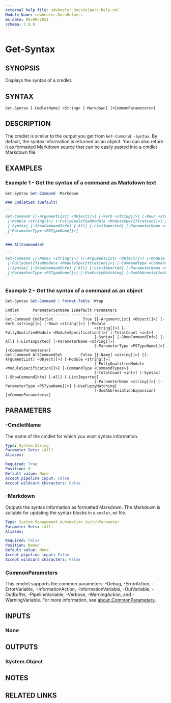 ```yaml
---
external help file: sdwheeler.DocsHelpers-help.xml
Module Name: sdwheeler.DocsHelpers
ms.date: 09/09/2021
schema: 2.0.0
---
```


# Get-Syntax

## SYNOPSIS
Displays the syntax of a cmdlet.

## SYNTAX

```
Get-Syntax [-CmdletName] <String> [-Markdown] [<CommonParameters>]
```

## DESCRIPTION

The cmdlet is similar to the output you get from `Get-Command -Syntax`. By default, the syntax information is returned as an object. You can also return it as formatted Markdown source that can be easily pasted into a cmdlet Markdown file.

## EXAMPLES

### Example 1 - Get the syntax of a command as Markdown text

```powershell
Get-Syntax Get-Command -Markdown
```

~~~markdown
### CmdletSet (Default)

```
Get-Command [[-ArgumentList] <Object[]>] [-Verb <string[]>] [-Noun <string[]>]
 [-Module <string[]>] [-FullyQualifiedModule <ModuleSpecification[]>] [-TotalCount <int>]
 [-Syntax] [-ShowCommandInfo] [-All] [-ListImported] [-ParameterName <string[]>]
 [-ParameterType <PSTypeName[]>]
```

### AllCommandSet

```
Get-Command [[-Name] <string[]>] [[-ArgumentList] <Object[]>] [-Module <string[]>]
 [-FullyQualifiedModule <ModuleSpecification[]>] [-CommandType <CommandTypes>] [-TotalCount <int>]
 [-Syntax] [-ShowCommandInfo] [-All] [-ListImported] [-ParameterName <string[]>]
 [-ParameterType <PSTypeName[]>] [-UseFuzzyMatching] [-UseAbbreviationExpansion]
```
~~~

### Example 2 - Get the syntax of a command as an object

```powershell
Get-Syntax Get-Command | Format-Table -Wrap
```

```Output
Cmdlet      ParameterSetName IsDefault Parameters
------      ---------------- --------- ----------
Get-Command CmdletSet             True [[-ArgumentList] <Object[]>] [-Verb <string[]>] [-Noun <string[]>] [-Module
                                       <string[]>] [-FullyQualifiedModule <ModuleSpecification[]>] [-TotalCount <int>]
                                       [-Syntax] [-ShowCommandInfo] [-All] [-ListImported] [-ParameterName <string[]>]
                                       [-ParameterType <PSTypeName[]>] [<CommonParameters>]
Get-Command AllCommandSet        False [[-Name] <string[]>] [[-ArgumentList] <Object[]>] [-Module <string[]>]
                                       [-FullyQualifiedModule <ModuleSpecification[]>] [-CommandType <CommandTypes>]
                                       [-TotalCount <int>] [-Syntax] [-ShowCommandInfo] [-All] [-ListImported]
                                       [-ParameterName <string[]>] [-ParameterType <PSTypeName[]>] [-UseFuzzyMatching]
                                       [-UseAbbreviationExpansion] [<CommonParameters>]
```

## PARAMETERS

### -CmdletName

The name of the cmdlet for which you want syntax information.

```yaml
Type: System.String
Parameter Sets: (All)
Aliases:

Required: True
Position: 0
Default value: None
Accept pipeline input: False
Accept wildcard characters: False
```

### -Markdown

Outputs the syntax information as formatted Markdown. The Markdown is suitable for updating the
syntax blocks in a `cmdlet.md` file.

```yaml
Type: System.Management.Automation.SwitchParameter
Parameter Sets: (All)
Aliases:

Required: False
Position: Named
Default value: None
Accept pipeline input: False
Accept wildcard characters: False
```

### CommonParameters

This cmdlet supports the common parameters: -Debug, -ErrorAction, -ErrorVariable,
-InformationAction, -InformationVariable, -OutVariable, -OutBuffer, -PipelineVariable, -Verbose,
-WarningAction, and -WarningVariable. For more information, see
[about_CommonParameters](http://go.microsoft.com/fwlink/?LinkID=113216).

## INPUTS

### None

## OUTPUTS

### System.Object

## NOTES

## RELATED LINKS
